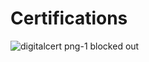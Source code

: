 # Certifications
<body> 


![digitalcert png-1 blocked out](https://user-images.githubusercontent.com/121117376/214218828-0864f25e-e352-4521-b053-95174b7dcbe0.png)


</body> 
